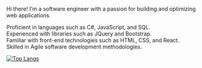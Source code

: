 Hi there! I'm a software engineer with a passion for building and optimizing web applications.

Proficient in languages such as C#, JavaScript, and SQL.<br>
Experienced with libraries such as JQuery and Bootstrap.<br>
Familiar with front-end technologies such as HTML, CSS, and React.<br>
Skilled in Agile software development methodologies.


[![Top Langs](https://github-readme-stats.vercel.app/api/top-langs/?username=anuraghazra&layout=compact)](https://github.com/DodjeKelley/github-readme-stats)
